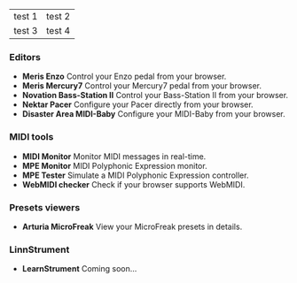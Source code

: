 <table>
  <tr>
    <td>test 1</td>
    <td>test 2</td>
  </tr>
  <tr>
    <td>test 3</td>
    <td>test 4</td>
  </tr>
</table>

### Editors

- **Meris Enzo** Control your Enzo pedal from your browser.
- **Meris Mercury7** Control your Mercury7 pedal from your browser.
- **Novation Bass-Station II** Control your Bass-Station II from your browser.
- **Nektar Pacer** Configure your Pacer directly from your browser.
- **Disaster Area MIDI-Baby** Configure your MIDI-Baby from your browser.

### MIDI tools

- **MIDI Monitor** Monitor MIDI messages in real-time.
- **MPE Monitor** MIDI Polyphonic Expression monitor.
- **MPE Tester** Simulate a MIDI Polyphonic Expression controller.
- **WebMIDI checker** Check if your browser supports WebMIDI.

### Presets viewers

- **Arturia MicroFreak** View your MicroFreak presets in details.

### LinnStrument

- **LearnStrument** Coming soon...
